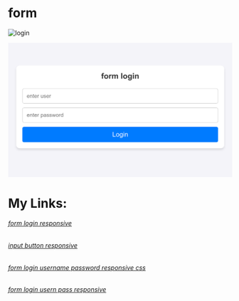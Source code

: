 # form
![login](https://wawtv.github.io/form/login.png)

![login form](https://github.com/wawtv/form/blob/gh-pages/login.png?raw=true)


# My Links:
###### [form login responsive](https://wawtv.github.io/form/)

###### [input button responsive](https://wawtv.github.io/form/input-button)

###### [form login username password responsive css](https://wawtv.github.io/form/login)

###### [form login usern pass responsive](https://wawtv.github.io/form/login1)




